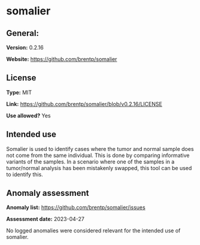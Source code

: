 # somalier
## General:
**Version:** 0.2.16

**Website:** https://github.com/brentp/somalier

## License
**Type:** MIT

**Link:** https://github.com/brentp/somalier/blob/v0.2.16/LICENSE

**Use allowed?** Yes

## Intended use
Somalier is used to identify cases where the tumor and normal sample does not come from the same individual. 
This is done by comparing informative variants of the samples.
In a scenario where one of the samples in a tumor/normal analysis has been mistakenly swapped, this
tool can be used to identify this.

## Anomaly assessment
**Anomaly list:** https://github.com/brentp/somalier/issues

**Assessment date:** 2023-04-27

No logged anomalies were considered relevant for the intended use of somalier.

<div style="page-break-before: always;"></div>